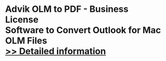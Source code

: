 # Advik OLM to PDF - Business License<br />Software to Convert Outlook for Mac OLM Files<br />[>> Detailed information](https://secure.shareit.com/shareit/product.html?productid=300805088&affiliateid=200057808)